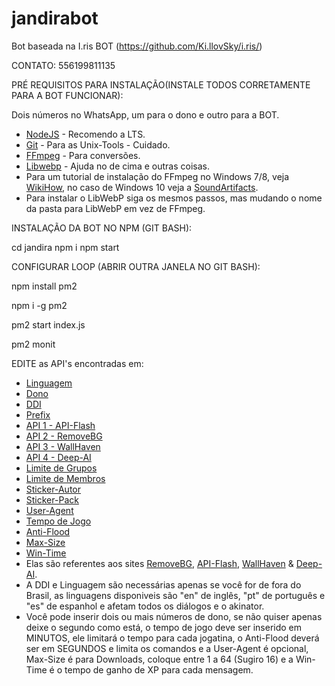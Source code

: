 # jandirabot
Bot baseada na I.ris BOT (https://github.com/Ki.llovSky/i.ris/)

CONTATO: 556199811135

PRÉ REQUISITOS PARA INSTALAÇÃO(INSTALE TODOS CORRETAMENTE PARA A BOT FUNCIONAR):

Dois números no WhatsApp, um para o dono e outro para a BOT.
- [NodeJS](https://nodejs.org) - Recomendo a LTS.
- [Git](https://git-scm.com) - Para as Unix-Tools - Cuidado.
- [FFmpeg](https://ffmpeg.org) - Para conversões.
- [Libwebp](https://developers.google.com/speed/webp/download) - Ajuda no de cima e outras coisas.
- Para um tutorial de instalação do FFmpeg no Windows 7/8, veja [WikiHow](https://pt.wikihow.com/Instalar-o-FFmpeg-no-Windows), no caso de Windows 10 veja a [SoundArtifacts](https://soundartifacts.com/pt/how-to/186-how-to-install-ffmpeg-on-windows-10-amp-add-ffmpeg-to-windows-path.html).
- Para instalar o LibWebP siga os mesmos passos, mas mudando o nome da pasta para LibWebP em vez de FFmpeg.



INSTALAÇÃO DA BOT NO NPM (GIT BASH):

cd jandira
npm i 
npm start 

CONFIGURAR LOOP (ABRIR OUTRA JANELA NO GIT BASH):

npm install pm2

npm i -g pm2
 
pm2 start index.js

pm2 monit




EDITE as API's encontradas em:

- [Linguagem](https://github.com/smartywolf/jandirabot/blob/main/lib/config/Bot/config.json#2)
- [Dono](https://github.com/smartywolf/jandirabot/blob/main/lib/config/Bot/config.json#3)
- [DDI](https://github.com/smartywolf/jandirabot/blob/main/lib/config/Bot/config.json#4)
- [Prefix](https://github.comsmartywolf/jandirabot/blob/main/lib/config/Bot/config.json#5)
- [API 1 - API-Flash](https://github.com/smartywolf/jandirabot/blob/main/lib/config/Bot/config.json#6)
- [API 2 - RemoveBG](https://github.com/smartywolf/jandirabot/blob/main/lib/config/Bot/config.json#7)
- [API 3 - WallHaven](https://github.com/smartywolf/jandirabot/main/lib/config/Bot/config.json#8)
- [API 4 - Deep-AI](https://github.com/smartywolf/jandirabot/config/Bot/config.json#9)
- [Limite de Grupos](https://github.com/smartywolf/jandirabot/blob/main/lib/config/Bot/config.json#10)
- [Limite de Membros](https://github.com/smartywolf/jandirabot/main/lib/config/Bot/config.json#11)
- [Sticker-Autor](https://github.com/smartywolf/jandirabot/blob/main/lib/config/Bot/config.json#12)
- [Sticker-Pack](https://github.com/smartywolf/jandirabot/blob/main/lib/config/Bot/config.json#13)
- [User-Agent](https://github.com/smartywolf/jandirabot/blob/main/lib/config/Bot/config.json#14)
- [Tempo de Jogo](https://github.com/smartywolf/jandirabot/blob/main/lib/config/Bot/config.json#15)
- [Anti-Flood](https://github.com/smartywolf/jandirabot/blob/main/lib/config/Bot/config.json#16)
- [Max-Size](https://github.com/smartywolf/jandirabot/main/lib/config/Bot/config.json#17)
- [Win-Time](https://github.com/smartywolf/jandirabot/blob/main/lib/config/Bot/config.json#18)
- Elas são referentes aos sites [RemoveBG](https://www.remove.bg/pt-br), [API-Flash](https://apiflash.com), [WallHaven](https://wallhaven.cc/settings/account) & [Deep-AI](https://deepai.org).
- A DDI e Linguagem são necessárias apenas se você for de fora do Brasil, as linguagens disponiveis são "en" de inglês, "pt" de português e "es" de espanhol e afetam todos os diálogos e o akinator.
- Você pode inserir dois ou mais números de dono, se não quiser apenas deixe o segundo como está, o tempo de jogo deve ser inserido em MINUTOS, ele limitará o tempo para cada jogatina, o Anti-Flood deverá ser em SEGUNDOS e limita os comandos e a User-Agent é opcional, Max-Size é para Downloads, coloque entre 1 a 64 (Sugiro 16) e a Win-Time é o tempo de ganho de XP para cada mensagem.

